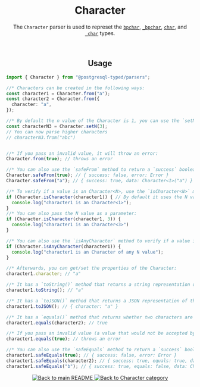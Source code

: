 <h1 align="center">
	Character
</h1>
<p align="center">
  The <code>Character</code> parser is used to represet the <a href="https://www.postgresql.org/docs/current/typeconv-query.html"><code>bpchar</code></a>, <a href="https://www.postgresql.org/docs/current/typeconv-query.html"><code>_bpchar</code></a>, <a href="https://www.postgresql.org/docs/current/datatype-character.html"><code>char</code></a>, and <a href="https://www.postgresql.org/docs/current/datatype-character.html"><code>_char</code></a> types.
</p>
<br/>

<!-- Usage -->
<h2 align="center">
	Usage
</h2>

```ts
import { Character } from "@postgresql-typed/parsers";

//* Characters can be created in the following ways:
const character1 = Character.from("a");
const character2 = Character.from({
  character: "a",
});

//* By default the n value of the Character is 1, you can use the `setN` method to customize this:
const characterN3 = Character.setN(3);
// You can now parse higher characters
// characterN3.from("abc")


//* If you pass an invalid value, it will throw an error:
Character.from(true); // throws an error

//* You can also use the `safeFrom` method to return a `success` boolean instead of throwing an error:
Character.safeFrom(true); // { success: false, error: Error }
Character.safeFrom("a"); // { success: true, data: Character<1>("a") }

//* To verify if a value is an Character<N>, use the `isCharacter<N>` method:
if (Character.isCharacter(character1)) { // By default it uses the N value of the Character (in this case 1)
  console.log("character1 is an Character<1>");
}
//* You can also pass the N value as a parameter:
if (Character.isCharacter(character1, 3)) {
  console.log("character1 is an Character<3>")
}

//* You can also use the `isAnyCharacter` method to verify if a value is an Character of any N value:
if (Character.isAnyCharacter(character1)) {
  console.log("character1 is an Character of any N value");
}

//* Afterwards, you can get/set the properties of the Character:
character1.character; // "a"

//* It has a `toString()` method that returns a string representation of the Character:
character1.toString(); // "a"

//* It has a `toJSON()` method that returns a JSON representation of the Character:
character1.toJSON(); // { character: "a" }

//* It has a `equals()` method that returns whether two characters are equal:
character1.equals(character2); // true

//* If you pass an invalid value (a value that would not be accepted by the `from` method), it will throw an error:
character1.equals(true); // throws an error

//* You can also use the `safeEquals` method to return a `success` boolean instead of throwing an error:
character1.safeEquals(true); // { success: false, error: Error }
character1.safeEquals(character2); // { success: true, equals: true, data: character2 }
character1.safeEquals("b"); // { success: true, equals: false, data: Character("b") }
```

<p align="center">
  <!-- Back to main README button -->
  <a href="../../README.md">
    <img src="https://img.shields.io/badge/-Back%20to%20main%20README-blue" alt="Back to main README" />
  </a>
  <!-- Back to category button -->
  <a href="./CharacterCategory.md">
    <img src="https://img.shields.io/badge/-Back%20to%20Character%20category-blue" alt="Back to Character category" />
  </a>
</p>